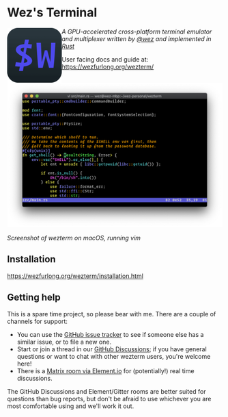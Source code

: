 # Wez's Terminal

<img alt="WezTerm Icon" src="https://raw.githubusercontent.com/wez/wezterm/main/assets/icon/terminal.png" align="left"> *A GPU-accelerated cross-platform terminal emulator and multiplexer written by <a href="https://github.com/wez">@wez</a> and implemented in <a href="https://www.rust-lang.org/">Rust</a>*

User facing docs and guide at: https://wezfurlong.org/wezterm/

![Screenshot](docs/screenshots/two.png)

*Screenshot of wezterm on macOS, running vim*

## Installation

https://wezfurlong.org/wezterm/installation.html

## Getting help

This is a spare time project, so please bear with me.  There are a couple of channels for support:

* You can use the [GitHub issue tracker](https://github.com/wez/wezterm/issues) to see if someone else has a similar issue, or to file a new one.
* Start or join a thread in our [GitHub Discussions](https://github.com/wez/wezterm/discussions); if you have general
  questions or want to chat with other wezterm users, you're welcome here!
* There is a [Matrix room via Element.io](https://app.element.io/#/room/#wezterm:matrix.org)
  for (potentially!) real time discussions.

The GitHub Discussions and Element/Gitter rooms are better suited for questions
than bug reports, but don't be afraid to use whichever you are most comfortable
using and we'll work it out.
